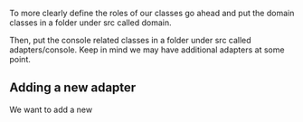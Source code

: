 To more clearly define the roles of our classes go ahead and put the domain classes in a folder under src called domain.

Then, put the console related classes in a folder under src called adapters/console.  Keep in mind we may have additional adapters at some point.


Adding a new adapter
---
We want to add a new 
